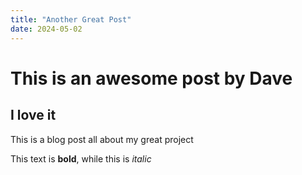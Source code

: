 ```yaml
---
title: "Another Great Post"
date: 2024-05-02
---
```

# This is an awesome post by Dave
## I love it
This is a blog post all about my great project

This text is **bold**, while this is *italic*
